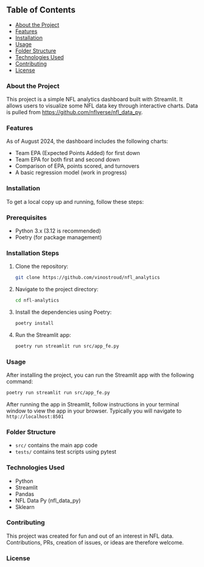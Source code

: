 ## Table of Contents
- [About the Project](#about-the-project)
- [Features](#features)
- [Installation](#installation)
- [Usage](#usage)
- [Folder Structure](#folder-structure)
- [Technologies Used](#technologies-used)
- [Contributing](#contributing)
- [License](#license)

### About the Project
This project is a simple NFL analytics dashboard built with Streamlit. It allows users to visualize some NFL data key through interactive charts. Data is pulled from https://github.com/nflverse/nfl_data_py. 

### Features
As of August 2024, the dashboard includes the following charts:
- Team EPA (Expected Points Added) for first down
- Team EPA for both first and second down
- Comparison of EPA, points scored, and turnovers
- A basic regression model (work in progress)

### Installation
To get a local copy up and running, follow these steps:

### Prerequisites
- Python 3.x (3.12 is recommended)
- Poetry (for package management)

### Installation Steps
1. Clone the repository:
   ```bash
   git clone https://github.com/vinostroud/nfl_analytics
   ```
2. Navigate to the project directory:
   ```bash
   cd nfl-analytics
   ```
3. Install the dependencies using Poetry:
   ```bash
   poetry install
   ```
4. Run the Streamlit app:
   ```bash
   poetry run streamlit run src/app_fe.py
   ```

### Usage
After installing the project, you can run the Streamlit app with the following command:
```bash
poetry run streamlit run src/app_fe.py
```
After running the app in Streamlit, follow instructions in your terminal window to view the app in your browser. Typically you will navigate to `http://localhost:8501`


### **Folder Structure**
- `src/` contains the main app code
- `tests/` contains test scripts using pytest

### **Technologies Used**
- Python
- Streamlit
- Pandas
- NFL Data Py (nfl_data_py)
- Sklearn

### Contributing
This project was created for fun and out of an interest in NFL data. Contributions, PRs, creation of issues, or ideas are therefore welcome.

### License



